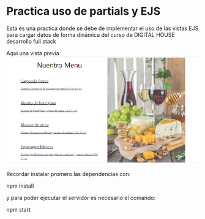 # Practica uso de partials y EJS
Esta es una practica donde se debe de implementar el uso de las vistas EJS para cargar datos de forma dinámica del curso de DIGITAL HOUSE desarrollo full stack 


Aqui una vista previa 
<img src="https://github.com/Eduardishion/practicaUsoDePartials/blob/main/review.png"  />

Recordar instalar promero las dependencias con: 

  npm install

y para poder ejecutar el servidor es necesario el comando: 

  npm start
